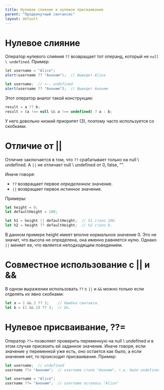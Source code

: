 ```yaml
---
title: Нулевое слияние и нулевое присваивание
parent: "Продвинутный синтаксис"
layout: default
---
```




# Нулевое слияние

Оператор нулевого слияния `??` возвращает тот операнд, который не `null \ undefined`. Пример:

```java
let username = "Alice";
alert(username ?? "Аноним");  // Выведет Alice
```

```javascript
let username;  // <-- undefined
alert(username ?? "Аноним");  // Выведет Аноним
```

Этот оператор аналог такой конструкции:

```javascript
result = a ?? b;
result = (a !== null && a !== undefined) ? a : b;
```

У него довольно низкий приоритет (3), поэтому часто используется со скобками.

# Отличие от ||

Отличие заключается в том, что `??` срабатывает только на null \ undefined. А `||` не отличает null \ undefined от 0, false, "".

Иначе говоря:

* `??` возвращает первое *определенное* значение.
* `||` возвращает первое *истинное* значение.

Примеры:

```javascript
let height = 0;
let defaultHeight = 100;

let h1 = height || defaultHeight;  // h1 стало 100.
let h2 = height ?? defaultHeight;  // h2 стало 0.
```

В данном примере height имеет вполне нормальное значение 0. Это не значит, что высота не определена, она именно равняется нулю. Однако `||` меняет ее, что является неподходящим поведением.

# Совместное использование с || и &&

В одном выражении использовать `??` с `||` и `&&` можно только если отделять их явно скобками:

```javascript
let a = 1 && 2 ?? 3;    // Ошибка синтакса.
let b = (1 && 2) ?? 3;  // Ок.
```

# Нулевое присваивание, ??=

Оператор `??=` позволяет проверить переменную на null \ undefined и в этом случае присвоить ей заданное значение. Иначе говоря, если значение у переменной уже есть, оно остается как было, а если значения нет, то происходит присваивание. Пример:

```javascript
let username;  // undefined
username ??= "Аноним";  // username стало "Аноним", т.к. было undefined
```

```javascript
let username = "Alice";
username ??= "Аноним";  // username осталось "Alice"
```


